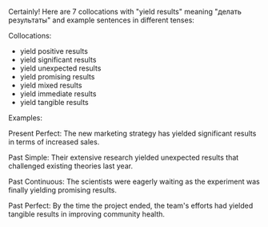 
Certainly! Here are 7 collocations with "yield results" meaning "делать результаты" and example sentences in different tenses:

Collocations:
- yield positive results
- yield significant results
- yield unexpected results
- yield promising results
- yield mixed results
- yield immediate results
- yield tangible results

Examples:

Present Perfect: The new marketing strategy has yielded significant results in terms of increased sales.

Past Simple: Their extensive research yielded unexpected results that challenged existing theories last year.

Past Continuous: The scientists were eagerly waiting as the experiment was finally yielding promising results.

Past Perfect: By the time the project ended, the team's efforts had yielded tangible results in improving community health.